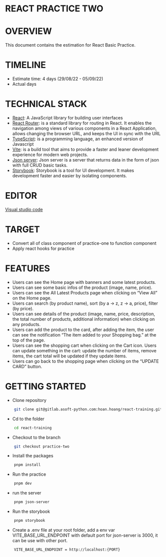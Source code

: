 # REACT PRACTICE TWO

# OVERVIEW 

This document contains the estimation for React Basic Practice.

# TIMELINE

* Estimate time: 4 days (29/08/22 - 05/09/22)
* Actual days

# TECHNICAL STACK

* [React](https://reactjs.org/): A JavaScript library for building user interfaces
* [React Router](https://reactrouter.com/en/main): is a standard library for routing in React. It enables the navigation among views of various components in a React Application, allows changing the browser URL, and keeps the UI in sync with the URL
* [TypeScript](https://www.typescriptlang.org/): is a programming language, an enhanced version of Javascript
* [Vite](https://vitejs.dev): is a build tool that aims to provide a faster and leaner development experience for modern web projects.
* [Json server](https://github.com/typicode/json-server): Json server is a server that returns data in the form of json with full CRUD basic tasks.
* [Storybook](https://storybook.js.org/docs/react/get-started/introduction): Storybook is a tool for UI development. It makes development faster and easier by isolating components.

# EDITOR

[Visual studio code](https://code.visualstudio.com/)

# TARGET

* Convert all of class component of practice-one to function component
* Apply react hooks for practice 

# FEATURES

* Users can see the Home page with banners and some latest products. 
* Users can see some basic infos of the product (image, name, price).
* Users can see the All Latest Products page when clicking on “View All” on the Home page.
* Users can search (by product name), sort (by a -> z, z -> a, price), filter (by price).
* Users can see details of the product (image, name, price, description, the total number of products, additional information) when clicking on any products.
* Users can add the product to the card, after adding the item, the user can see the notification “The item added to your Shopping bag.” at the top of the page. 
* Users can see the shopping cart when clicking on the Cart icon. Users can update something in the cart: update the number of items, remove items, the cart total will be updated if they update items. 
* Users can go back to the shopping page when clicking on the “UPDATE CARD” button.

# GETTING STARTED

* Clone repository

```bash
    git clone git@gitlab.asoft-python.com:hoan.hoang/react-training.git
```

* Cd to the folder

```bash
    cd react-training
```

* Checkout to the branch 

```bash
    git checkout practice-two
```

* Install the packages

```bash
    pnpm install
```

* Run the practice

```bash
    pnpm dev
```

* run the server 

```bash
    pnpm json-server
```

* Run the storybook

```bash
    pnpm storybook
```

* Create a .env file at your root folder, add a env var VITE_BASE_URL_ENDPOINT with default port for json-server is 3000, it can be use with other port.

```bash
    VITE_BASE_URL_ENDPOINT = http://localhost:{PORT}
```
